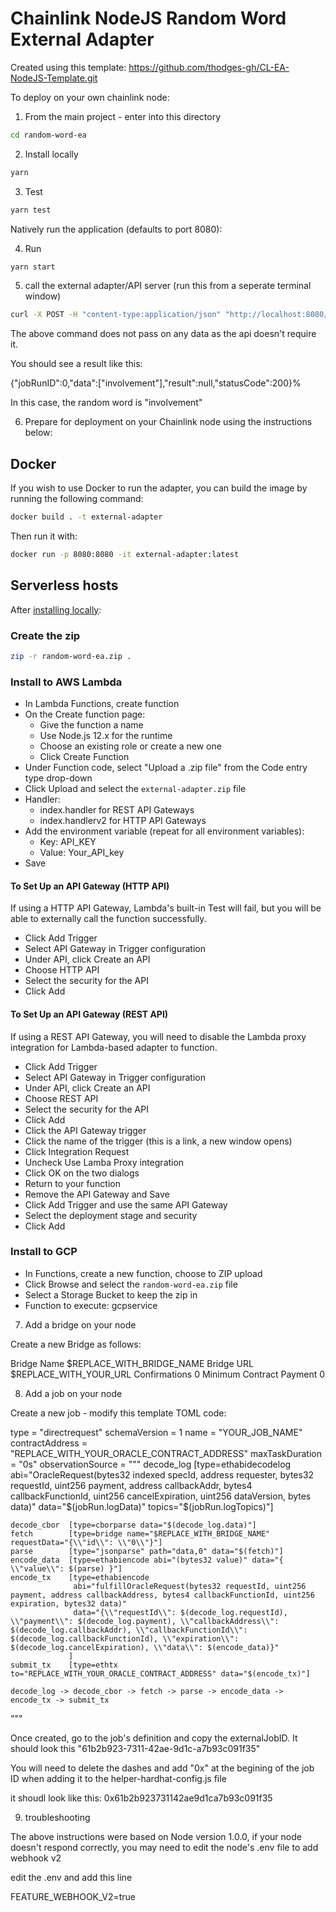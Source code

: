 # Chainlink NodeJS Random Word External Adapter

Created using this template: https://github.com/thodges-gh/CL-EA-NodeJS-Template.git

To deploy on your own chainlink node:

1. From the main project - enter into this directory

```bash
cd random-word-ea
```

2. Install locally

```bash
yarn
```

3. Test

```bash
yarn test
```

Natively run the application (defaults to port 8080):

4. Run

```bash
yarn start
```

5. call the external adapter/API server (run this from a seperate terminal window)

```bash
curl -X POST -H "content-type:application/json" "http://localhost:8080/" --data '{ "id": 0, "data": { } }'
```
The above command does not pass on any data as the api doesn't require it.

You should see a result like this:

{"jobRunID":0,"data":["involvement"],"result":null,"statusCode":200}%   

In this case, the random word is "involvement"

6. Prepare for deployment on your Chainlink node using the instructions below:

## Docker

If you wish to use Docker to run the adapter, you can build the image by running the following command:

```bash
docker build . -t external-adapter
```

Then run it with:

```bash
docker run -p 8080:8080 -it external-adapter:latest
```

## Serverless hosts

After [installing locally](#install-locally):

### Create the zip

```bash
zip -r random-word-ea.zip .
```

### Install to AWS Lambda

- In Lambda Functions, create function
- On the Create function page:
  - Give the function a name
  - Use Node.js 12.x for the runtime
  - Choose an existing role or create a new one
  - Click Create Function
- Under Function code, select "Upload a .zip file" from the Code entry type drop-down
- Click Upload and select the `external-adapter.zip` file
- Handler:
    - index.handler for REST API Gateways
    - index.handlerv2 for HTTP API Gateways
- Add the environment variable (repeat for all environment variables):
  - Key: API_KEY
  - Value: Your_API_key
- Save

#### To Set Up an API Gateway (HTTP API)

If using a HTTP API Gateway, Lambda's built-in Test will fail, but you will be able to externally call the function successfully.

- Click Add Trigger
- Select API Gateway in Trigger configuration
- Under API, click Create an API
- Choose HTTP API
- Select the security for the API
- Click Add

#### To Set Up an API Gateway (REST API)

If using a REST API Gateway, you will need to disable the Lambda proxy integration for Lambda-based adapter to function.

- Click Add Trigger
- Select API Gateway in Trigger configuration
- Under API, click Create an API
- Choose REST API
- Select the security for the API
- Click Add
- Click the API Gateway trigger
- Click the name of the trigger (this is a link, a new window opens)
- Click Integration Request
- Uncheck Use Lamba Proxy integration
- Click OK on the two dialogs
- Return to your function
- Remove the API Gateway and Save
- Click Add Trigger and use the same API Gateway
- Select the deployment stage and security
- Click Add

### Install to GCP

- In Functions, create a new function, choose to ZIP upload
- Click Browse and select the `random-word-ea.zip` file
- Select a Storage Bucket to keep the zip in
- Function to execute: gcpservice

7. Add a bridge on your node

Create a new Bridge as follows:

Bridge Name	$REPLACE_WITH_BRIDGE_NAME
Bridge URL $REPLACE_WITH_YOUR_URL
Confirmations	0
Minimum Contract Payment	0

8. Add a job on your node

Create a new job - modify this template TOML code:

type = "directrequest"
schemaVersion = 1
name = "YOUR_JOB_NAME"
contractAddress = "REPLACE_WITH_YOUR_ORACLE_CONTRACT_ADDRESS"
maxTaskDuration = "0s"
observationSource = """
    decode_log   [type=ethabidecodelog
                  abi="OracleRequest(bytes32 indexed specId, address requester, bytes32 requestId, uint256 payment, address callbackAddr, bytes4 callbackFunctionId, uint256 cancelExpiration, uint256 dataVersion, bytes data)"
                  data="$(jobRun.logData)"
                  topics="$(jobRun.logTopics)"]

    decode_cbor  [type=cborparse data="$(decode_log.data)"]
    fetch        [type=bridge name="$REPLACE_WITH_BRIDGE_NAME" requestData="{\\"id\\": \\"0\\"}"]
    parse        [type="jsonparse" path="data,0" data="$(fetch)"]
    encode_data  [type=ethabiencode abi="(bytes32 value)" data="{ \\"value\\": $(parse) }"]
    encode_tx    [type=ethabiencode
                  abi="fulfillOracleRequest(bytes32 requestId, uint256 payment, address callbackAddress, bytes4 callbackFunctionId, uint256 expiration, bytes32 data)"
                  data="{\\"requestId\\": $(decode_log.requestId), \\"payment\\": $(decode_log.payment), \\"callbackAddress\\": $(decode_log.callbackAddr), \\"callbackFunctionId\\": $(decode_log.callbackFunctionId), \\"expiration\\": $(decode_log.cancelExpiration), \\"data\\": $(encode_data)}"
                 ]
    submit_tx    [type=ethtx to="REPLACE_WITH_YOUR_ORACLE_CONTRACT_ADDRESS" data="$(encode_tx)"]

    decode_log -> decode_cbor -> fetch -> parse -> encode_data -> encode_tx -> submit_tx
"""

Once created, go to the job's definition and copy the externalJobID. It should look this "61b2b923-7311-42ae-9d1c-a7b93c091f35"

You will need to delete the dashes and add "0x" at the begining of the job ID when adding it to the helper-hardhat-config.js file

it shoudl look like this: 0x61b2b923731142ae9d1ca7b93c091f35

9. troubleshooting

The above instructions were based on Node version 1.0.0, if your node doesn't respond correctly, you may need to edit the node's .env file to add webhook v2

edit the .env and add this line

FEATURE_WEBHOOK_V2=true